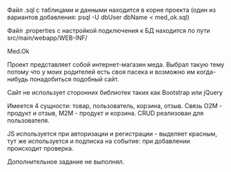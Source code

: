 Файл .sql с таблицами и данными находится в корне проекта (один из вариантов добавления: psql -U dbUser dbName < med_ok.sql)

Файл .properties с настройкой подключения к БД находится по пути src/main/webapp/WEB-INF/


Med.Ok

Проект представляет собой интернет-магазин меда. Выбрал такую тему потому что у моих родителей есть своя пасека и возможно им когда-нибудь понадобиться подобный сайт. 

Сайт не использует сторонних библиотек таких как Bootstrap или jQuery

Имеется 4 сущности: товар, пользователь, корзина, отзыв. Связь O2M - продукт и отзыв, M2M - продукт и корзина. CRUD реализован для пользователя.

JS используется при авторизации и регистрации - выделяет красным, тут же используется и подписка на событие: при добавлении происходит проверка.

Дополнительное задание не выполнял.